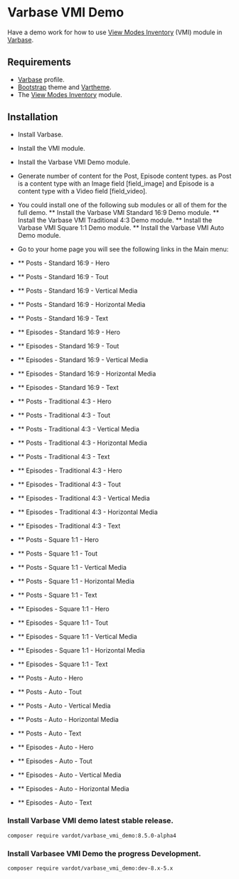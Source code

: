 # Varbase VMI Demo

Have a demo work for how to use
 [View Modes Inventory](https://www.drupal.org/project/vmi) (VMI) module in
 [Varbase](https://www.drupal.org/project/varbase).


## Requirements
* [Varbase](https://www.drupal.org/project/varbase) profile.
* [Bootstrap](https://www.drupal.org/project/bootstrap) theme
  and [Vartheme](https://www.drupal.org/project/vartheme).
* The [View Modes Inventory](https://www.drupal.org/project/vmi) module.

## Installation
* Install Varbase.
* Install the VMI module.
* Install the Varbase VMI Demo module.
* Generate number of content for the Post, Episode content types.
  as Post is a content type with an Image field [field_image]
  and Episode is a content type with a Video field [field_video].
* You could install one of the following sub modules or all of them for the
  full demo. 
** Install the Varbase VMI Standard 16:9 Demo module.
** Install the Varbase VMI Traditional 4:3 Demo module.
** Install the Varbase VMI Square 1:1 Demo module.
** Install the Varbase VMI Auto Demo module.

* Go to your home page you will see the following links in the Main menu:

* ** Posts - Standard 16:9 - Hero
* ** Posts - Standard 16:9 - Tout
* ** Posts - Standard 16:9 - Vertical Media
* ** Posts - Standard 16:9 - Horizontal Media
* ** Posts - Standard 16:9 - Text

* ** Episodes - Standard 16:9 - Hero
* ** Episodes - Standard 16:9 - Tout
* ** Episodes - Standard 16:9 - Vertical Media
* ** Episodes - Standard 16:9 - Horizontal Media
* ** Episodes - Standard 16:9 - Text

* ** Posts - Traditional 4:3 - Hero
* ** Posts - Traditional 4:3 - Tout
* ** Posts - Traditional 4:3 - Vertical Media
* ** Posts - Traditional 4:3 - Horizontal Media
* ** Posts - Traditional 4:3 - Text

* ** Episodes - Traditional 4:3 - Hero
* ** Episodes - Traditional 4:3 - Tout
* ** Episodes - Traditional 4:3 - Vertical Media
* ** Episodes - Traditional 4:3 - Horizontal Media
* ** Episodes - Traditional 4:3 - Text

* ** Posts - Square 1:1 - Hero
* ** Posts - Square 1:1 - Tout
* ** Posts - Square 1:1 - Vertical Media
* ** Posts - Square 1:1 - Horizontal Media
* ** Posts - Square 1:1 - Text

* ** Episodes - Square 1:1 - Hero
* ** Episodes - Square 1:1 - Tout
* ** Episodes - Square 1:1 - Vertical Media
* ** Episodes - Square 1:1 - Horizontal Media
* ** Episodes - Square 1:1 - Text

* ** Posts - Auto - Hero
* ** Posts - Auto - Tout
* ** Posts - Auto - Vertical Media
* ** Posts - Auto - Horizontal Media
* ** Posts - Auto - Text

* ** Episodes - Auto - Hero
* ** Episodes - Auto - Tout
* ** Episodes - Auto - Vertical Media
* ** Episodes - Auto - Horizontal Media
* ** Episodes - Auto - Text

### Install Varbase VMI demo latest stable release.
```
composer require vardot/varbase_vmi_demo:8.5.0-alpha4
```

### Install Varbasee VMI Demo the progress Development.
```
composer require vardot/varbase_vmi_demo:dev-8.x-5.x
```
